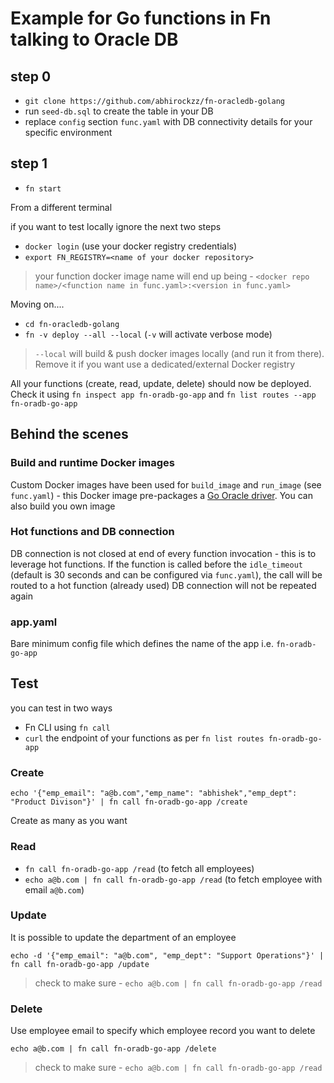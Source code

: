 # Example for Go functions in Fn talking to Oracle DB

## step 0

- `git clone https://github.com/abhirockzz/fn-oracledb-golang`
- run `seed-db.sql` to create the table in your DB
- replace `config` section `func.yaml` with DB connectivity details for your specific environment

## step 1

- `fn start`

From a different terminal

if you want to test locally ignore the next two steps

- `docker login` (use your docker registry credentials)
- `export FN_REGISTRY=<name of your docker repository>`

> your function docker image name will end up being - `<docker repo name>/<function name in func.yaml>:<version in func.yaml>`

Moving on....

- `cd fn-oracledb-golang`
- `fn -v deploy --all --local` (`-v` will activate verbose mode)

> `--local` will build & push docker images locally (and run it from there). Remove it if you want use a dedicated/external Docker registry

All your functions (create, read, update, delete) should now be deployed. Check it using `fn inspect app fn-oradb-go-app` and `fn list routes --app fn-oradb-go-app`

## Behind the scenes

### Build and runtime Docker images

Custom Docker images have been used for `build_image` and `run_image` (see `func.yaml`) - this Docker image pre-packages a [Go Oracle driver](https://github.com/mattn/go-oci8). You can also build you own image

### Hot functions and DB connection

DB connection is not closed at end of every function invocation - this is to leverage hot functions. If the function is called before the `idle_timeout` (default is 30 seconds and can be configured via `func.yaml`), the call will be routed to a hot function (already used) DB connection will not be repeated again 

### app.yaml

Bare minimum config file which defines the name of the app i.e. `fn-oradb-go-app`

## Test

you can test in two ways

- Fn CLI using `fn call`
- `curl` the endpoint of your functions as per `fn list routes fn-oradb-go-app`


### Create

`echo '{"emp_email": "a@b.com","emp_name": "abhishek","emp_dept": "Product Divison"}' | fn call fn-oradb-go-app /create`

Create as many as you want

### Read

- `fn call fn-oradb-go-app /read` (to fetch all employees)
- `echo a@b.com | fn call fn-oradb-go-app /read` (to fetch employee with email `a@b.com`)

### Update

It is possible to update the department of an employee

`echo -d '{"emp_email": "a@b.com", "emp_dept": "Support Operations"}' | fn call fn-oradb-go-app /update`

> check to make sure - `echo a@b.com | fn call fn-oradb-go-app /read`

### Delete

Use employee email to specify which employee record you want to delete

`echo a@b.com | fn call fn-oradb-go-app /delete`

> check to make sure - `echo a@b.com | fn call fn-oradb-go-app /read`